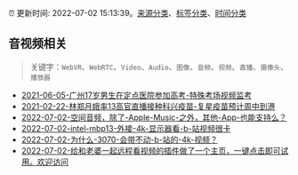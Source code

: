 :alarm_clock: 更新时间: 2022-07-02 15:13:39。[来源分类](../README.md)、[标签分类](../TAGS.md)、[时间分类](../TIMELINE.md)

## 音视频相关


> 关键字：`WebVR`、`WebRTC`、`Video`、`Audio`、`图像`、`音频`、`视频`、`直播`、`摄像头`、`播放器`



- [2021-06-05-广州17岁男生在定点医院参加高考-特殊考场视频监考](https://m.caixin.com/m/2021-06-05/101723418.html) 
- [2021-02-22-林郑月娥率13高官直播接种科兴疫苗-复星疫苗预计周中到港](https://m.caixin.com/m/2021-02-22/101665724.html) 
- [2022-07-02-空间音频，除了-Apple-Music-之外，其他-App-也能支持么？](https://www.v2ex.com/t/863692) 
- [2022-07-02-intel-mbp13-外接-4k-显示器看-b-站视频很卡](https://www.v2ex.com/t/863675) 
- [2022-07-02-为什么-3070-会带不动-b-站的-4k-视频？](https://www.v2ex.com/t/863674) 
- [2022-07-02-给和老婆一起远程看视频的插件做了一个主页，一键点击即可试用。欢迎访问](https://www.v2ex.com/t/863654) 